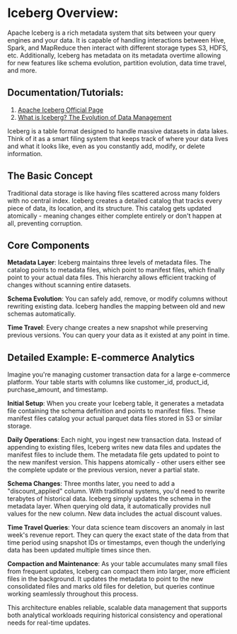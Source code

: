 # Iceberg Overview:
Apache Iceberg is a rich metadata system that sits between your query engines and your data. It is capable of handling interactions between Hive, Spark, and MapReduce then interact with different storage types S3, HDFS, etc.
Additionally, Iceberg has metadata on its metadata overtime allowing for new features like schema evolution, partition evolution, data time travel, and more.

## Documentation/Tutorials:
1. [Apache Iceberg Official Page](https://iceberg.apache.org/)
2. [What is Iceberg? The Evolution of Data Management](https://www.youtube.com/watch?v=6tjSVXpHrE8&t=4s)

Iceberg is a table format designed to handle massive datasets in data lakes. Think of it as a smart filing system that keeps track of where your data lives and what it looks like, even as you constantly add, modify, or delete information.

## The Basic Concept

Traditional data storage is like having files scattered across many folders with no central index. Iceberg creates a detailed catalog that tracks every piece of data, its location, and its structure. This catalog gets updated atomically - meaning changes either complete entirely or don't happen at all, preventing corruption.

## Core Components

**Metadata Layer**: Iceberg maintains three levels of metadata files. The catalog points to metadata files, which point to manifest files, which finally point to your actual data files. This hierarchy allows efficient tracking of changes without scanning entire datasets.

**Schema Evolution**: You can safely add, remove, or modify columns without rewriting existing data. Iceberg handles the mapping between old and new schemas automatically.

**Time Travel**: Every change creates a new snapshot while preserving previous versions. You can query your data as it existed at any point in time.

## Detailed Example: E-commerce Analytics

Imagine you're managing customer transaction data for a large e-commerce platform. Your table starts with columns like customer_id, product_id, purchase_amount, and timestamp.

**Initial Setup**: When you create your Iceberg table, it generates a metadata file containing the schema definition and points to manifest files. These manifest files catalog your actual parquet data files stored in S3 or similar storage.

**Daily Operations**: Each night, you ingest new transaction data. Instead of appending to existing files, Iceberg writes new data files and updates the manifest files to include them. The metadata file gets updated to point to the new manifest version. This happens atomically - other users either see the complete update or the previous version, never a partial state.

**Schema Changes**: Three months later, you need to add a "discount_applied" column. With traditional systems, you'd need to rewrite terabytes of historical data. Iceberg simply updates the schema in the metadata layer. When querying old data, it automatically provides null values for the new column. New data includes the actual discount values.

**Time Travel Queries**: Your data science team discovers an anomaly in last week's revenue report. They can query the exact state of the data from that time period using snapshot IDs or timestamps, even though the underlying data has been updated multiple times since then.

**Compaction and Maintenance**: As your table accumulates many small files from frequent updates, Iceberg can compact them into larger, more efficient files in the background. It updates the metadata to point to the new consolidated files and marks old files for deletion, but queries continue working seamlessly throughout this process.

This architecture enables reliable, scalable data management that supports both analytical workloads requiring historical consistency and operational needs for real-time updates.
